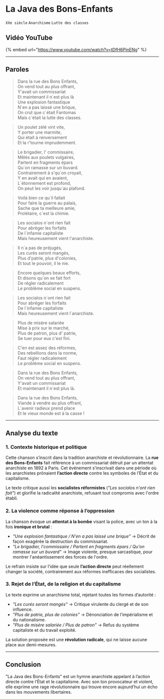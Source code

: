 # **La Java des Bons-Enfants**  
``XXe siècle`` ``Anarchisme`` ``Lutte des classes``

## **Vidéo YouTube**  
{% embed url="https://www.youtube.com/watch?v=tDfH6PinENg" %}

---

## **Paroles**  

> Dans la rue des Bons Enfants,  
> On vend tout au plus offrant,  
> Y'avait un commissariat  
> Et maintenant il n´est plus là  
> Une explosion fantastique  
> N´en a pas laissé une brique,  
> On crut que c´était Fantomas  
> Mais c´était la lutte des classes.  

> Un poulet zélé vint vite,  
> Y porter une marmite,  
> Qui était à renversement  
> Et la r'tourne imprudemment.  

> Le brigadier, l' commissaire,  
> Mêlés aux poulets vulgaires,  
> Partent en fragments épars  
> Qu´on ramasse sur un buvard.  
> Contrairement à s'qu´on croyait,  
> Y en avait qui en avaient,  
> L´étonnement est profond,  
> On peut les voir jusqu´au plafond.  

> Voilà bien ce qu´il fallait  
> Pour faire la guerre au palais,  
> Sache que ta meilleure amie,  
> Prolétaire, c´est la chimie.  

> Les socialos n´ont rien fait  
> Pour abréger les forfaits  
> De l´infamie capitaliste  
> Mais heureusement vient l'anarchiste.  

> Il n´a pas de préjugés,  
> Les curés seront mangés,  
> Plus d'patrie, plus d'colonies,  
> Et tout le pouvoir, il le nie.  

> Encore quelques beaux efforts,  
> Et disons qu´on se fait fort  
> De régler radicalement  
> Le problème social en suspens.  

> Les socialos n´ont rien fait  
> Pour abréger les forfaits  
> De l´infamie capitaliste  
> Mais heureusement vient l´anarchiste.  

> Plus de misère salariée  
> Mise à prix sur le marché,  
> Plus de patron, plus d' patrie,  
> Se tuer pour eux c'est fini.  

> C'en est assez des réformes,  
> Des rebellions dans la norme,  
> Faut régler radicalement  
> Le problème social en suspens.  

> Dans la rue des Bons Enfants,  
> On vend tout au plus offrant,  
> Y'avait un commissariat  
> Et maintenant il n´est plus là.  

> Dans la rue des Bons Enfants,  
> Viande à vendre au plus offrant,  
> L´avenir radieux prend place  
> Et le vieux monde est à la casse !  

---

## **Analyse du texte**  

### **1. Contexte historique et politique**  
Cette chanson s’inscrit dans la tradition anarchiste et révolutionnaire. La **rue des Bons-Enfants** fait référence à un commissariat détruit par un attentat anarchiste en 1892 à Paris. Cet événement s’inscrivait dans une période où les anarchistes prônaient **l’action directe** contre les symboles de l’État et du capitalisme.  

Le texte critique aussi les **socialistes réformistes** (*"Les socialos n'ont rien fait"*) et glorifie la radicalité anarchiste, refusant tout compromis avec l'ordre établi.  

### **2. La violence comme réponse à l’oppression**  
La chanson évoque un **attentat à la bombe** visant la police, avec un ton à la fois **ironique et brutal** :  

- *"Une explosion fantastique / N'en a pas laissé une brique"* → Décrit de façon exagérée la destruction du commissariat.  
- *"Le brigadier, l'commissaire / Partent en fragments épars / Qu'on ramasse sur un buvard"* → Image violente, presque sarcastique, pour montrer l'anéantissement des forces de l'ordre.  

Le refrain insiste sur l’idée que seule **l’action directe** peut réellement changer la société, contrairement aux réformes inefficaces des socialistes.  

### **3. Rejet de l’État, de la religion et du capitalisme**  
Le texte exprime un anarchisme total, rejetant toutes les formes d’autorité :  

- *"Les curés seront mangés"* → Critique virulente du clergé et de son influence.  
- *"Plus de patrie, plus de colonies"* → Dénonciation de l’impérialisme et du nationalisme.  
- *"Plus de misère salariée / Plus de patron"* → Refus du système capitaliste et du travail exploité.  

La solution proposée est une **révolution radicale**, qui ne laisse aucune place aux demi-mesures.  

---

## **Conclusion**  
"La Java des Bons-Enfants" est un hymne anarchiste appelant à l’action directe contre l’État et le capitalisme. Avec son ton provocateur et violent, elle exprime une rage révolutionnaire qui trouve encore aujourd’hui un écho dans les mouvements libertaires.  
